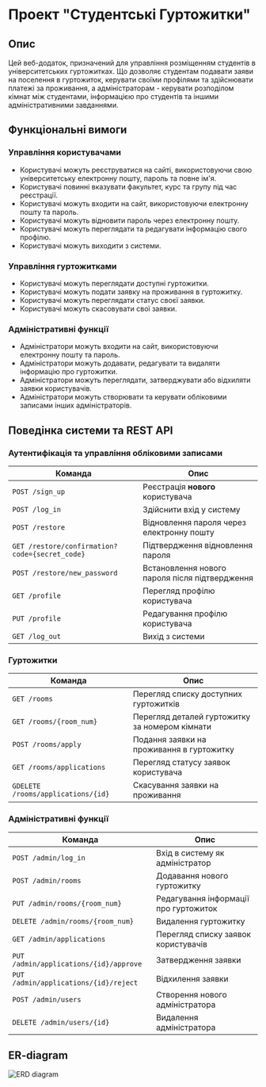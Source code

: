 # Проект "Студентські Гуртожитки"
## Опис
Цей веб-додаток, призначений для управління розміщенням студентів в університетських гуртожитках. Що дозволяє студентам подавати заяви на поселення в гуртожиток, керувати своїми профілями та здійснювати платежі за проживання, а адміністраторам - керувати розподілом кімнат між студентами, інформацією про студентів та іншими адміністративними завданнями.

## Функціональні вимоги
### Управління користувачами
- Користувачі можуть реєструватися на сайті, використовуючи свою університетську електронну пошту, пароль та повне ім'я.
- Користувачі повинні вказувати факультет, курс та групу під час реєстрації.
- Користувачі можуть входити на сайт, використовуючи електронну пошту та пароль.
- Користувачі можуть відновити пароль через електронну пошту.
- Користувачі можуть переглядати та редагувати інформацію свого профілю.
- Користувачі можуть виходити з системи.
### Управління гуртожитками
- Користувачі можуть переглядати доступні гуртожитки.
- Користувачі можуть подати заявку на проживання в гуртожитку.
- Користувачі можуть переглядати статус своєї заявки.
- Користувачі можуть скасовувати свої заявки.
### Адміністративні функції
- Адміністратори можуть входити на сайт, використовуючи електронну пошту та пароль.
- Адміністратори можуть додавати, редагувати та видаляти інформацію про гуртожитки.
- Адміністратори можуть переглядати, затверджувати або відхиляти заявки користувачів.
- Адміністратори можуть створювати та керувати обліковими записами інших адміністраторів.
  
## Поведінка системи та REST API

### Аутентифікація та управління обліковими записами
| Команда | Опис |
| --- | --- |
| `POST /sign_up` | Реєстрація **нового** користувача |
| `POST /log_in` | Здійснити вхід у систему |
| `POST /restore` | Відновлення пароля через електронну пошту |
| `GET /restore/confirmation?code={secret_code}` | Підтвердження відновлення пароля |
| `POST /restore/new_password` | Встановлення нового пароля після підтвердження |
| `GET /profile` | Перегляд профілю користувача |
| `PUT /profile` | Редагування профілю користувача |
| `GET /log_out` | Вихід з системи |

### Гуртожитки
| Команда | Опис |
| --- | --- |
| `GET /rooms` | Перегляд списку доступних гуртожитків |
| `GET /rooms/{room_num}` | Перегляд деталей гуртожитку за номером кімнати |
| `POST /rooms/apply` | Подання заявки на проживання в гуртожитку |
| `GET /rooms/applications` | Перегляд статусу заявок користувача |
| `GDELETE /rooms/applications/{id}` | Скасування заявки на проживання |

### Адміністративні функції
| Команда | Опис |
| --- | --- |
| `POST /admin/log_in` | Вхід в систему як адміністратор |
| `POST /admin/rooms` | Додавання нового гуртожитку |
| `PUT /admin/rooms/{room_num}` | Редагування інформації про гуртожиток |
| `DELETE /admin/rooms/{room_num}` | Видалення гуртожитку |
| `GET /admin/applications` | Перегляд списку заявок користувачів |
| `PUT /admin/applications/{id}/approve` | Затвердження заявки |
| `PUT /admin/applications/{id}/reject` | Відхилення заявки |
| `POST /admin/users` | Створення нового адміністратора |
| `DELETE /admin/users/{id}` | Видалення адміністратора |

## ER-diagram

![ERD diagram](https://github.com/VovaZubiak/CQLDataBase/blob/831641cfcb5607fea76de2a15929f13a658728dc/diagrama.JPG)
